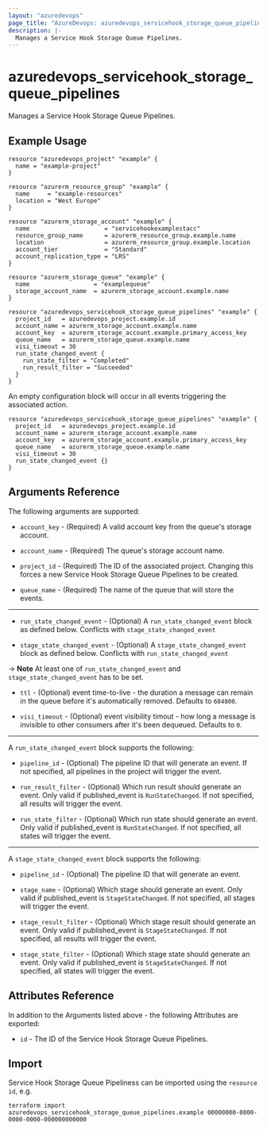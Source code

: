 ```yaml
---
layout: "azuredevops"
page_title: "AzureDevops: azuredevops_servicehook_storage_queue_pipelines"
description: |-
  Manages a Service Hook Storage Queue Pipelines.
---
```


# azuredevops_servicehook_storage_queue_pipelines

Manages a Service Hook Storage Queue Pipelines.

## Example Usage

```hcl
resource "azuredevops_project" "example" {
  name = "example-project" 
}

resource "azurerm_resource_group" "example" {
  name     = "example-resources"
  location = "West Europe" 
}

resource "azurerm_storage_account" "example" {
  name                     = "servicehookexamplestacc"
  resource_group_name      = azurerm_resource_group.example.name
  location                 = azurerm_resource_group.example.location
  account_tier             = "Standard"
  account_replication_type = "LRS"
}

resource "azurerm_storage_queue" "example" {
  name                  = "examplequeue"
  storage_account_name  = azurerm_storage_account.example.name
}

resource "azuredevops_servicehook_storage_queue_pipelines" "example" {
  project_id   = azuredevops_project.example.id
  account_name = azurerm_storage_account.example.name
  account_key  = azurerm_storage_account.example.primary_access_key 
  queue_name   = azurerm_storage_queue.example.name
  visi_timeout = 30
  run_state_changed_event {
    run_state_filter = "Completed"
    run_result_filter = "Succeeded"
  }
}
```

An empty configuration block will occur in all events triggering the associated action.

```hcl
resource "azuredevops_servicehook_storage_queue_pipelines" "example" {
  project_id   = azuredevops_project.example.id
  account_name = azurerm_storage_account.example.name
  account_key  = azurerm_storage_account.example.primary_access_key 
  queue_name   = azurerm_storage_queue.example.name
  visi_timeout = 30
  run_state_changed_event {}
}
```


## Arguments Reference

The following arguments are supported:

* `account_key` - (Required)  A valid account key from the queue's storage account.

* `account_name` - (Required) The queue's storage account name.

* `project_id` - (Required) The ID of the associated project. Changing this forces a new Service Hook Storage Queue Pipelines to be created.

* `queue_name` - (Required) The name of the queue that will store the events.

---

* `run_state_changed_event` - (Optional) A `run_state_changed_event` block as defined below. Conflicts with `stage_state_changed_event`

* `stage_state_changed_event` - (Optional) A `stage_state_changed_event` block as defined below. Conflicts with `run_state_changed_event`

-> **Note** At least one of `run_state_changed_event` and `stage_state_changed_event` has to be set.

* `ttl` - (Optional) event time-to-live - the duration a message can remain in the queue before it's automatically removed. Defaults to `604800`.

* `visi_timeout` - (Optional) event visibility timout - how long a message is invisible to other consumers after it's been dequeued. Defaults to `0`.

---

A `run_state_changed_event` block supports the following:

* `pipeline_id` - (Optional) The pipeline ID that will generate an event. If not specified, all pipelines in the project will trigger the event.

* `run_result_filter` - (Optional) Which run result should generate an event. Only valid if published_event is `RunStateChanged`. If not specified, all results will trigger the event.

* `run_state_filter` - (Optional) Which run state should generate an event. Only valid if published_event is `RunStateChanged`. If not specified, all states will trigger the event.

---

A `stage_state_changed_event` block supports the following:

* `pipeline_id` - (Optional) The pipeline ID that will generate an event.

* `stage_name` - (Optional) Which stage should generate an event. Only valid if published_event is `StageStateChanged`. If not specified, all stages will trigger the event.

* `stage_result_filter` - (Optional) Which stage result should generate an event. Only valid if published_event is `StageStateChanged`. If not specified, all results will trigger the event.

* `stage_state_filter` - (Optional) Which stage state should generate an event. Only valid if published_event is `StageStateChanged`. If not specified, all states will trigger the event.

## Attributes Reference

In addition to the Arguments listed above - the following Attributes are exported:

* `id` - The ID of the Service Hook Storage Queue Pipelines.



## Import

Service Hook Storage Queue Pipeliness can be imported using the `resource id`, e.g.

```shell
terraform import azuredevops_servicehook_storage_queue_pipelines.example 00000000-0000-0000-0000-000000000000
```
